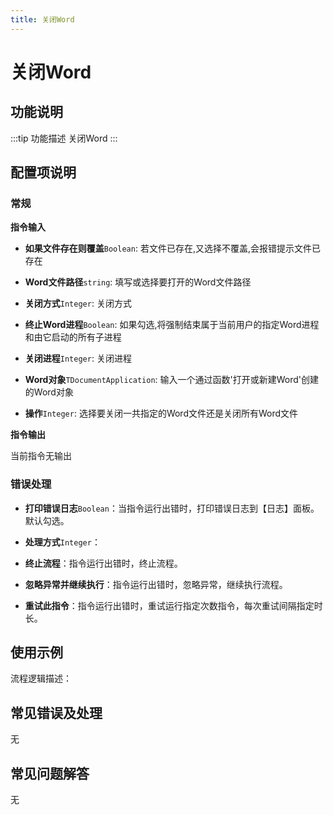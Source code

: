 ```yaml
---
title: 关闭Word
---
```


# 关闭Word

## 功能说明

:::tip 功能描述
关闭Word
:::

## 配置项说明

### 常规

**指令输入**

- **如果文件存在则覆盖**`Boolean`: 若文件已存在,又选择不覆盖,会报错提示文件已存在

- **Word文件路径**`string`: 填写或选择要打开的Word文件路径

- **关闭方式**`Integer`: 关闭方式

- **终止Word进程**`Boolean`: 如果勾选,将强制结束属于当前用户的指定Word进程和由它启动的所有子进程

- **关闭进程**`Integer`: 关闭进程

- **Word对象**`TDocumentApplication`: 输入一个通过函数'打开或新建Word'创建的Word对象

- **操作**`Integer`: 选择要关闭一共指定的Word文件还是关闭所有Word文件


**指令输出**

当前指令无输出

### 错误处理

- **打印错误日志**`Boolean`：当指令运行出错时，打印错误日志到【日志】面板。默认勾选。

- **处理方式**`Integer`：

 - **终止流程**：指令运行出错时，终止流程。

 - **忽略异常并继续执行**：指令运行出错时，忽略异常，继续执行流程。

 - **重试此指令**：指令运行出错时，重试运行指定次数指令，每次重试间隔指定时长。

## 使用示例

流程逻辑描述：

## 常见错误及处理

无

## 常见问题解答

无

